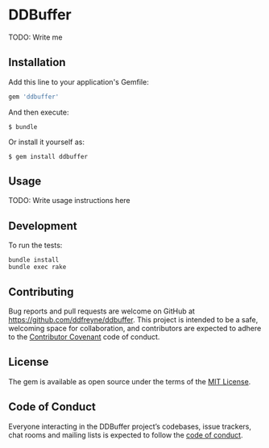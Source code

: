 # DDBuffer

TODO: Write me

## Installation

Add this line to your application's Gemfile:

```ruby
gem 'ddbuffer'
```

And then execute:

    $ bundle

Or install it yourself as:

    $ gem install ddbuffer

## Usage

TODO: Write usage instructions here

## Development

To run the tests:

```
bundle install
bundle exec rake
```

## Contributing

Bug reports and pull requests are welcome on GitHub at https://github.com/ddfreyne/ddbuffer. This project is intended to be a safe, welcoming space for collaboration, and contributors are expected to adhere to the [Contributor Covenant](http://contributor-covenant.org) code of conduct.

## License

The gem is available as open source under the terms of the [MIT License](http://opensource.org/licenses/MIT).

## Code of Conduct

Everyone interacting in the DDBuffer project’s codebases, issue trackers, chat rooms and mailing lists is expected to follow the [code of conduct](https://github.com/ddfreyne/ddbuffer/blob/master/CODE_OF_CONDUCT.md).
